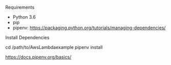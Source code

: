 Requirements

* Python 3.6
* pip
* pipenv: https://packaging.python.org/tutorials/managing-dependencies/

Install Dependencies

cd /path/to/AwsLambdaexample
pipenv install

https://docs.pipenv.org/basics/